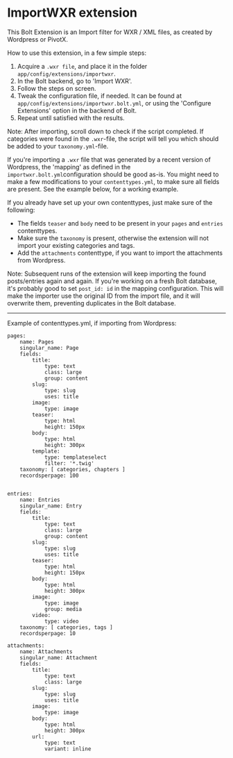 ImportWXR extension
===================

This Bolt Extension is an Import filter for WXR / XML files, as created by
Wordpress or PivotX.

How to use this extension, in a few simple steps:

 1. Acquire a `.wxr file`, and place it in the folder `app/config/extensions/importwxr`.
 2. In the Bolt backend, go to 'Import WXR'.
 3. Follow the steps on screen.
 4. Tweak the configuration file, if needed. It can be found at
    `app/config/extensions/importwxr.bolt.yml`, or using the 'Configure Extensions'
    option in the backend of Bolt.
 5. Repeat until satisfied with the results.

Note: After importing, scroll down to check if the script completed. If
categories were found in the `.wxr`-file, the script will tell you which should
be added to your `taxonomy.yml`-file.

If you're importing a `.wxr` file that was generated by a recent version of
Wordpress, the 'mapping' as defined in the `importwxr.bolt.yml`configuration
should be good as-is. You might need to make a few modifications to your
`contenttypes.yml`, to make sure all fields are present. See the example below,
for a working example.

If you already have set up your own contenttypes, just make sure of the following:

 - The fields `teaser` and `body` need to be present in your `pages` and
   `entries` contenttypes.
 - Make sure the `taxonomy` is present, otherwise the extension will not import
   your existing categories and tags.
 - Add the `attachments` contenttype, if you want to import the attachments from
   Wordpress.

Note: Subsequent runs of the extension will keep importing the found
posts/entries again and again. If you're working on a fresh Bolt database, it's
probably good to set `post_id: id` in the mapping configuration. This will make
the importer use the original ID from the import file, and it will overwrite
them, preventing duplicates in the Bolt database.

----

Example of contenttypes.yml, if importing from Wordpress:

```
pages:
    name: Pages
    singular_name: Page
    fields:
        title:
            type: text
            class: large
            group: content
        slug:
            type: slug
            uses: title
        image:
            type: image
        teaser:
            type: html
            height: 150px
        body:
            type: html
            height: 300px
        template:
            type: templateselect
            filter: '*.twig'
    taxonomy: [ categories, chapters ]
    recordsperpage: 100


entries:
    name: Entries
    singular_name: Entry
    fields:
        title:
            type: text
            class: large
            group: content
        slug:
            type: slug
            uses: title
        teaser:
            type: html
            height: 150px
        body:
            type: html
            height: 300px
        image:
            type: image
            group: media
        video:
            type: video
    taxonomy: [ categories, tags ]
    recordsperpage: 10

attachments:
    name: Attachments
    singular_name: Attachment
    fields:
        title:
            type: text
            class: large
        slug:
            type: slug
            uses: title
        image:
            type: image
        body:
            type: html
            height: 300px
        url:
            type: text
            variant: inline
```

